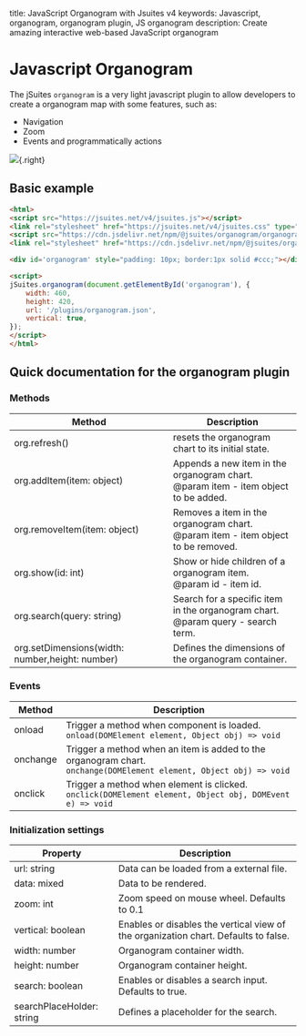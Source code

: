 title: JavaScript Organogram with Jsuites v4
keywords: Javascript, organogram, organogram plugin, JS organogram
description: Create amazing interactive web-based JavaScript organogram

Javascript Organogram
=====================

The jSuites `organogram` is a very light javascript plugin to allow developers to create a organogram map with some features, such as:

* Navigation
* Zoom
* Events and programmatically actions

![](img/js-organogram.svg){.right}

  

Basic example
-------------

```html
<html>
<script src="https://jsuites.net/v4/jsuites.js"></script>
<link rel="stylesheet" href="https://jsuites.net/v4/jsuites.css" type="text/css" />
<script src="https://cdn.jsdelivr.net/npm/@jsuites/organogram/organogram.min.js"></script>
<link rel="stylesheet" href="https://cdn.jsdelivr.net/npm/@jsuites/organogram/organogram.min.css" type="text/css" />

<div id='organogram' style="padding: 10px; border:1px solid #ccc;"></div>

<script>
jSuites.organogram(document.getElementById('organogram'), {
    width: 460,
    height: 420,
    url: '/plugins/organogram.json',
    vertical: true,
});
</script>
</html>
```

Quick documentation for the organogram plugin
---------------------------------------------

### Methods

| Method | Description |
| --- | --- |
| org.refresh() | resets the organogram chart to its initial state. |
| org.addItem(item: object) | Appends a new item in the organogram chart.  <br>@param item - item object to be added. |
| org.removeItem(item: object) | Removes a item in the organogram chart.  <br>@param item - item object to be removed. |
| org.show(id: int) | Show or hide children of a organogram item.  <br>@param id - item id. |
| org.search(query: string) | Search for a specific item in the organogram chart.  <br>@param query - search term. |
| org.setDimensions(width: number,height: number) | Defines the dimensions of the organogram container. |

  
  

### Events

| Method | Description |
| --- | --- |
| onload | Trigger a method when component is loaded.  <br>`onload(DOMElement element, Object obj) => void` |
| onchange | Trigger a method when an item is added to the organogram chart.  <br>`onchange(DOMElement element, Object obj) => void` |
| onclick | Trigger a method when element is clicked.  <br>`onclick(DOMElement element, Object obj, DOMEvent e) => void` |

  
  

### Initialization settings

| Property | Description |
| --- | --- |
| url: string | Data can be loaded from a external file. |
| data: mixed | Data to be rendered. |
| zoom: int | Zoom speed on mouse wheel. Defaults to 0.1 |
| vertical: boolean | Enables or disables the vertical view of the organization chart. Defaults to false. |
| width: number | Organogram container width. |
| height: number | Organogram container height. |
| search: boolean | Enables or disables a search input. Defaults to true. |
| searchPlaceHolder: string | Defines a placeholder for the search. |

